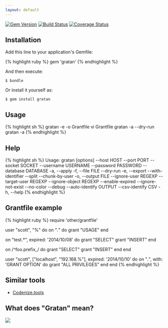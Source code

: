 ```yaml
---
layout: default
---
```


[![Gem Version](https://badge.fury.io/rb/gratan.svg)](http://badge.fury.io/rb/gratan)
[![Build Status](https://travis-ci.org/winebarrel/gratan.svg?branch=master)](https://travis-ci.org/winebarrel/gratan)
[![Coverage Status](https://img.shields.io/coveralls/winebarrel/gratan.svg)](https://coveralls.io/r/winebarrel/gratan?branch=master)

## Installation

Add this line to your application's Gemfile:

{% highlight ruby %}
gem 'gratan'
{% endhighlight %}


And then execute:

    $ bundle

Or install it yourself as:

    $ gem install gratan

## Usage

{% highlight sh %}
gratan -e -o Grantfile
vi Grantfile
gratan -a --dry-run
gratan -a
{% endhighlight %}

## Help

{% highlight sh %}
Usage: gratan [options]
        --host HOST
        --port PORT
        --socket SOCKET
        --username USERNAME
        --password PASSWORD
        --database DATABASE
    -a, --apply
    -f, --file FILE
        --dry-run
    -e, --export
        --with-identifier
        --split
        --chunk-by-user
    -o, --output FILE
        --ignore-user REGEXP
        --target-user REGEXP
        --ignore-object REGEXP
        --enable-expired
        --ignore-not-exist
        --no-color
        --debug
        --auto-identify OUTPUT
        --csv-identify CSV
    -h, --help
{% endhighlight %}

## Grantfile example

{% highlight ruby %}
require 'other/grantfile'

user "scott", "%" do
  on "*.*" do
    grant "USAGE"
  end

  on "test.*", expired: '2014/10/08' do
    grant "SELECT"
    grant "INSERT"
  end

  on /^foo\.prefix_/ do
    grant "SELECT"
    grant "INSERT"
  end
end

user "scott", ["localhost", "192.168.%"], expired: '2014/10/10' do
  on "*.*", with: 'GRANT OPTION' do
    grant "ALL PRIVILEGES"
  end
end
{% endhighlight %}

## Similar tools
* [Codenize.tools](http://http://codenize.tools/)

## What does "Gratan" mean?

[![](http://i.gyazo.com/c37d934ba0a61f760603ce4c56401e60.png)](https://www.google.com/search?q=gratin&tbm=isch)
